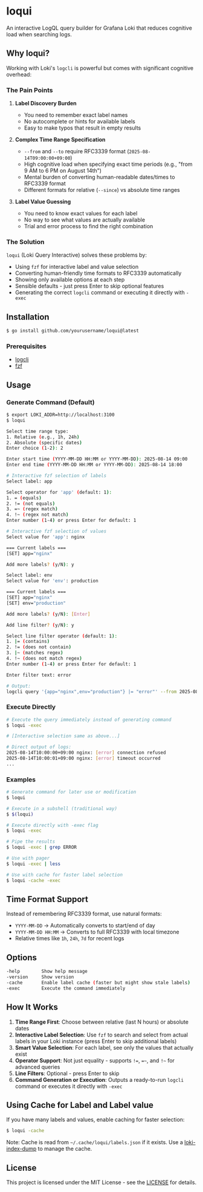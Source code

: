 # loqui

An interactive LogQL query builder for Grafana Loki that reduces cognitive load when searching logs.

## Why loqui?

Working with Loki's `logcli` is powerful but comes with significant cognitive overhead:

### The Pain Points

1. **Label Discovery Burden**
   - You need to remember exact label names
   - No autocomplete or hints for available labels
   - Easy to make typos that result in empty results

2. **Complex Time Range Specification**
   - `--from` and `--to` require RFC3339 format (`2025-08-14T09:00:00+09:00`)
   - High cognitive load when specifying exact time periods (e.g., "from 9 AM to 6 PM on August 14th")
   - Mental burden of converting human-readable dates/times to RFC3339 format
   - Different formats for relative (`--since`) vs absolute time ranges

3. **Label Value Guessing**
   - You need to know exact values for each label
   - No way to see what values are actually available
   - Trial and error process to find the right combination

### The Solution

`loqui` (Loki Query Interactive) solves these problems by:

- Using `fzf` for interactive label and value selection
- Converting human-friendly time formats to RFC3339 automatically
- Showing only available options at each step
- Sensible defaults - just press Enter to skip optional features
- Generating the correct `logcli` command or executing it directly with `-exec`

## Installation

```bash
$ go install github.com/yourusername/loqui@latest
```

### Prerequisites

- [logcli](https://grafana.com/docs/loki/latest/query/logcli/)
- [fzf](https://github.com/junegunn/fzf)

## Usage

### Generate Command (Default)

```bash
$ export LOKI_ADDR=http://localhost:3100
$ loqui

Select time range type:
1. Relative (e.g., 1h, 24h)
2. Absolute (specific dates)
Enter choice (1-2): 2

Enter start time (YYYY-MM-DD HH:MM or YYYY-MM-DD): 2025-08-14 09:00
Enter end time (YYYY-MM-DD HH:MM or YYYY-MM-DD): 2025-08-14 18:00

# Interactive fzf selection of labels
Select label: app

Select operator for 'app' (default: 1):
1. = (equals)
2. != (not equals)
3. =~ (regex match)
4. !~ (regex not match)
Enter number (1-4) or press Enter for default: 1

# Interactive fzf selection of values
Select value for 'app': nginx

=== Current labels ===
[SET] app="nginx"

Add more labels? (y/N): y

Select label: env
Select value for 'env': production

=== Current labels ===
[SET] app="nginx"
[SET] env="production"

Add more labels? (y/N): [Enter]

Add line filter? (y/N): y

Select line filter operator (default: 1):
1. |= (contains)
2. != (does not contain)
3. |~ (matches regex)
4. !~ (does not match regex)
Enter number (1-4) or press Enter for default: 1

Enter filter text: error

# Output:
logcli query '{app="nginx",env="production"} |= "error"' --from 2025-08-14T09:00:00+09:00 --to 2025-08-14T18:00:00+09:00
```

### Execute Directly

```bash
# Execute the query immediately instead of generating command
$ loqui -exec

# [Interactive selection same as above...]

# Direct output of logs:
2025-08-14T10:00:00+09:00 nginx: [error] connection refused
2025-08-14T10:00:01+09:00 nginx: [error] timeout occurred
...
```

### Examples

```bash
# Generate command for later use or modification
$ loqui

# Execute in a subshell (traditional way)
$ $(loqui)

# Execute directly with -exec flag
$ loqui -exec

# Pipe the results
$ loqui -exec | grep ERROR

# Use with pager
$ loqui -exec | less

# Use with cache for faster label selection
$ loqui -cache -exec
```

## Time Format Support

Instead of remembering RFC3339 format, use natural formats:

- `YYYY-MM-DD` → Automatically converts to start/end of day
- `YYYY-MM-DD HH:MM` → Converts to full RFC3339 with local timezone
- Relative times like `1h`, `24h`, `7d` for recent logs

## Options

```bash
-help        Show help message
-version     Show version
-cache       Enable label cache (faster but might show stale labels)
-exec        Execute the command immediately
```

## How It Works

1. **Time Range First**: Choose between relative (last N hours) or absolute dates
2. **Interactive Label Selection**: Use `fzf` to search and select from actual labels in your Loki instance (press Enter to skip additional labels)
3. **Smart Value Selection**: For each label, see only the values that actually exist
4. **Operator Support**: Not just equality - supports `!=`, `=~`, and `!~` for advanced queries
5. **Line Filters**: Optional - press Enter to skip
6. **Command Generation or Execution**: Outputs a ready-to-run `logcli` command or executes it directly with `-exec`

## Using Cache for Label and Label value

If you have many labels and values, enable caching for faster selection:

```bash
$ loqui -cache
```

Note: Cache is read from `~/.cache/loqui/labels.json` if it exists. Use a [loki-index-dump](https://github.com/zinrai/loki-index-dump) to manage the cache.

## License

This project is licensed under the MIT License - see the [LICENSE](https://opensource.org/license/mit) for details.
